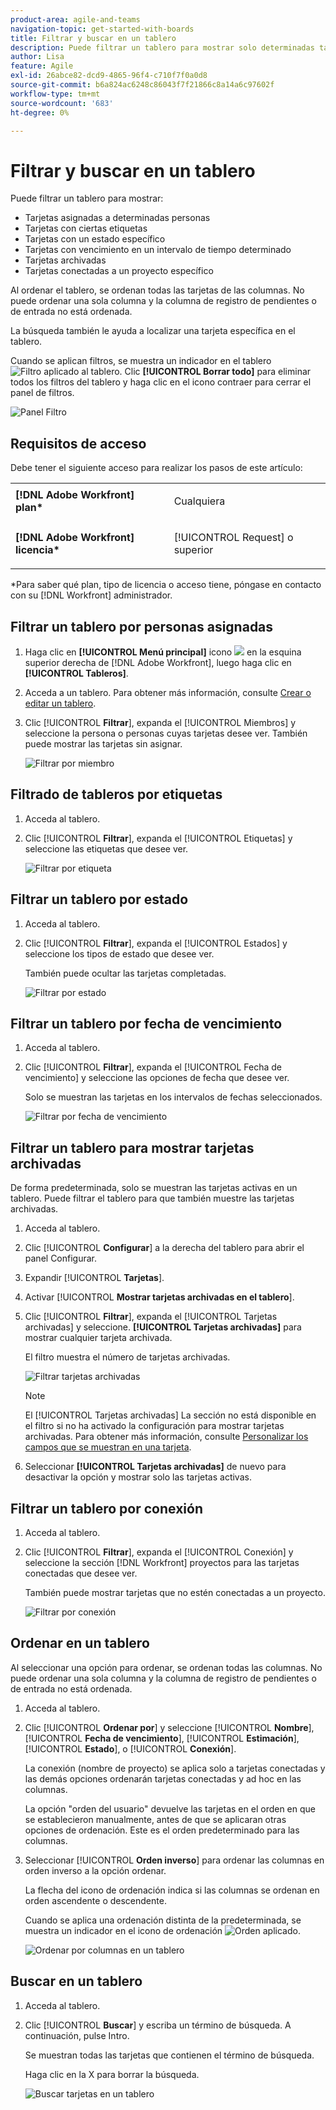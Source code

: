 ```yaml
---
product-area: agile-and-teams
navigation-topic: get-started-with-boards
title: Filtrar y buscar en un tablero
description: Puede filtrar un tablero para mostrar solo determinadas tarjetas.
author: Lisa
feature: Agile
exl-id: 26abce82-dcd9-4865-96f4-c710f7f0a0d8
source-git-commit: b6a824ac6248c86043f7f21866c8a14a6c97602f
workflow-type: tm+mt
source-wordcount: '683'
ht-degree: 0%

---
```


# Filtrar y buscar en un tablero

Puede filtrar un tablero para mostrar:

* Tarjetas asignadas a determinadas personas
* Tarjetas con ciertas etiquetas
* Tarjetas con un estado específico
* Tarjetas con vencimiento en un intervalo de tiempo determinado
* Tarjetas archivadas
* Tarjetas conectadas a un proyecto específico

Al ordenar el tablero, se ordenan todas las tarjetas de las columnas. No puede ordenar una sola columna y la columna de registro de pendientes o de entrada no está ordenada.

La búsqueda también le ayuda a localizar una tarjeta específica en el tablero.

Cuando se aplican filtros, se muestra un indicador en el tablero ![Filtro aplicado al tablero](assets/boards-filterapplied-30x30.png). Clic **[!UICONTROL Borrar todo]** para eliminar todos los filtros del tablero y haga clic en el icono contraer para cerrar el panel de filtros.

![Panel Filtro](assets/boards-all-filters-collapsed-0823.png)

## Requisitos de acceso

Debe tener el siguiente acceso para realizar los pasos de este artículo:

<table style="table-layout:auto"> 
 <col> 
 <col> 
 <tbody> 
  <tr> 
   <td role="rowheader"><strong>[!DNL Adobe Workfront] plan*</strong></td> 
   <td> <p>Cualquiera</p> </td> 
  </tr> 
  <tr> 
   <td role="rowheader"><strong>[!DNL Adobe Workfront] licencia*</strong></td> 
   <td> <p>[!UICONTROL Request] o superior</p> </td> 
  </tr> 
 </tbody> 
</table>

&#42;Para saber qué plan, tipo de licencia o acceso tiene, póngase en contacto con su [!DNL Workfront] administrador.

## Filtrar un tablero por personas asignadas

1. Haga clic en **[!UICONTROL Menú principal]** icono ![](assets/main-menu-icon.png) en la esquina superior derecha de [!DNL Adobe Workfront], luego haga clic en **[!UICONTROL Tableros]**.
1. Acceda a un tablero. Para obtener más información, consulte [Crear o editar un tablero](../../agile/get-started-with-boards/create-edit-board.md).
1. Clic [!UICONTROL **Filtrar**], expanda el [!UICONTROL Miembros] y seleccione la persona o personas cuyas tarjetas desee ver. También puede mostrar las tarjetas sin asignar.

   ![Filtrar por miembro](assets/boards-filter-by-assignees-0822.png)

## Filtrado de tableros por etiquetas

1. Acceda al tablero.
1. Clic [!UICONTROL **Filtrar**], expanda el [!UICONTROL Etiquetas] y seleccione las etiquetas que desee ver.

   ![Filtrar por etiqueta](assets/boards-filter-by-tags-0822.png)

## Filtrar un tablero por estado

1. Acceda al tablero.
1. Clic [!UICONTROL **Filtrar**], expanda el [!UICONTROL Estados] y seleccione los tipos de estado que desee ver.

   También puede ocultar las tarjetas completadas.

   ![Filtrar por estado](assets/boards-filter-by-status-0822.png)

## Filtrar un tablero por fecha de vencimiento

1. Acceda al tablero.
1. Clic [!UICONTROL **Filtrar**], expanda el [!UICONTROL Fecha de vencimiento] y seleccione las opciones de fecha que desee ver.

   Solo se muestran las tarjetas en los intervalos de fechas seleccionados.

   ![Filtrar por fecha de vencimiento](assets/boards-filter-by-due-date-0822.png)

## Filtrar un tablero para mostrar tarjetas archivadas

De forma predeterminada, solo se muestran las tarjetas activas en un tablero. Puede filtrar el tablero para que también muestre las tarjetas archivadas.

1. Acceda al tablero.
1. Clic [!UICONTROL **Configurar**] a la derecha del tablero para abrir el panel Configurar.
1. Expandir [!UICONTROL **Tarjetas**].
1. Activar [!UICONTROL **Mostrar tarjetas archivadas en el tablero**].
1. Clic [!UICONTROL **Filtrar**], expanda el [!UICONTROL Tarjetas archivadas] y seleccione. **[!UICONTROL Tarjetas archivadas]** para mostrar cualquier tarjeta archivada.

   El filtro muestra el número de tarjetas archivadas.

   ![Filtrar tarjetas archivadas](assets/filter-by-archived-cards.png)

   >[!NOTE]
   >
   >El [!UICONTROL Tarjetas archivadas] La sección no está disponible en el filtro si no ha activado la configuración para mostrar tarjetas archivadas. Para obtener más información, consulte [Personalizar los campos que se muestran en una tarjeta](/help/quicksilver/agile/get-started-with-boards/customize-fields-on-card.md).

1. Seleccionar **[!UICONTROL Tarjetas archivadas]** de nuevo para desactivar la opción y mostrar solo las tarjetas activas.

## Filtrar un tablero por conexión

1. Acceda al tablero.
1. Clic [!UICONTROL **Filtrar**], expanda el [!UICONTROL Conexión] y seleccione la sección [!DNL Workfront] proyectos para las tarjetas conectadas que desee ver.

   También puede mostrar tarjetas que no estén conectadas a un proyecto.

   ![Filtrar por conexión](assets/boards-filter-by-connection.png)

## Ordenar en un tablero

Al seleccionar una opción para ordenar, se ordenan todas las columnas. No puede ordenar una sola columna y la columna de registro de pendientes o de entrada no está ordenada.

1. Acceda al tablero.
1. Clic [!UICONTROL **Ordenar por**] y seleccione [!UICONTROL **Nombre**], [!UICONTROL **Fecha de vencimiento**], [!UICONTROL **Estimación**], [!UICONTROL **Estado**], o [!UICONTROL **Conexión**].

   La conexión (nombre de proyecto) se aplica solo a tarjetas conectadas y las demás opciones ordenarán tarjetas conectadas y ad hoc en las columnas.

   La opción &quot;orden del usuario&quot; devuelve las tarjetas en el orden en que se establecieron manualmente, antes de que se aplicaran otras opciones de ordenación. Este es el orden predeterminado para las columnas.

1. Seleccionar [!UICONTROL **Orden inverso**] para ordenar las columnas en orden inverso a la opción ordenar.

   La flecha del icono de ordenación indica si las columnas se ordenan en orden ascendente o descendente.

   Cuando se aplica una ordenación distinta de la predeterminada, se muestra un indicador en el icono de ordenación ![Orden aplicado](assets/sort-applied-boards.png).

   ![Ordenar por columnas en un tablero](assets/sort-by-columns-in-board.png)

## Buscar en un tablero

1. Acceda al tablero.
1. Clic [!UICONTROL **Buscar**] y escriba un término de búsqueda. A continuación, pulse Intro.

   Se muestran todas las tarjetas que contienen el término de búsqueda.

   Haga clic en la X para borrar la búsqueda.

   ![Buscar tarjetas en un tablero](assets/boards-searchbox.png)
